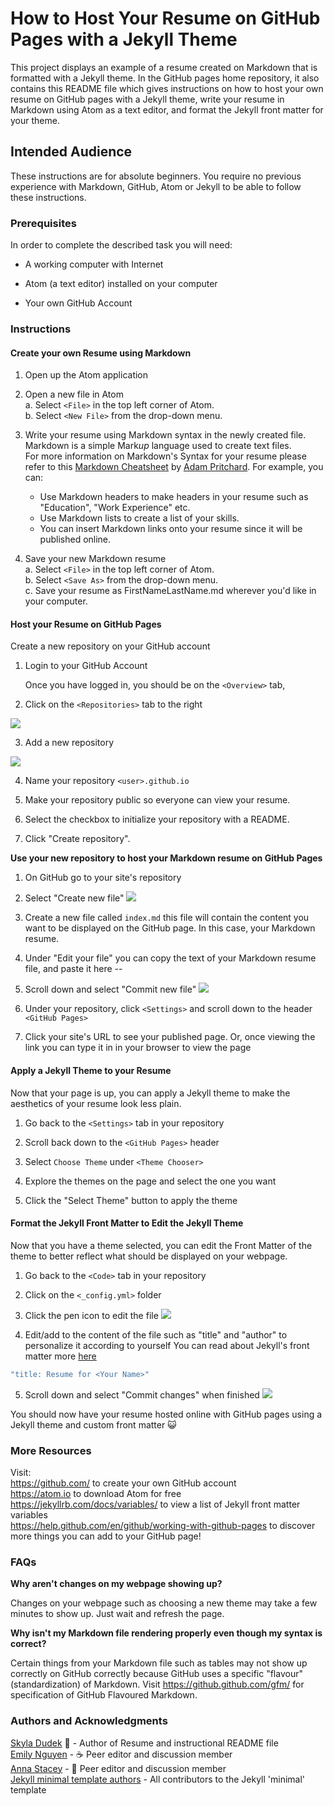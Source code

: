 # How to Host Your Resume on GitHub Pages with a Jekyll Theme

This project displays an example of a resume created on Markdown that is formatted with a Jekyll theme. In the GitHub pages home repository, it also contains this README file which gives instructions on how to host your own resume on GitHub pages with a Jekyll theme, write your resume in Markdown using Atom as a text editor, and format the Jekyll front matter for your theme.  

## Intended Audience

These instructions are for absolute beginners. You require no previous experience with Markdown, GitHub, Atom or Jekyll to be able to follow these instructions. 

### Prerequisites
In order to complete the described task you will need:

*   A working computer with Internet 

*   Atom (a text editor) installed on your computer

*   Your own GitHub Account 

### Instructions
#### Create your own Resume using Markdown

1. Open up the Atom application

2. Open a new file in Atom  
  a. Select `<File>` in the top left corner of Atom.      
  b. Select `<New File>` from the drop-down menu.   
  
3. Write your resume using Markdown syntax in the newly created file.   
    Markdown is a simple Mark*up* language used to create text files.  
    For more information on Markdown's Syntax for your resume please refer to this [Markdown Cheatsheet](https://github.com/adam-p/markdown-here/wiki/Markdown-Cheatsheet) by [Adam Pritchard](https://github.com/adam-p). For example, you can:
    * Use Markdown headers to make headers in your resume such as "Education", "Work Experience" etc.
    * Use Markdown lists to create a list of your skills.
    * You can insert Markdown links onto your resume since it will be published online.

4. Save your new Markdown resume   
  a. Select `<File>` in the top left corner of Atom.   
  b. Select `<Save As>` from the drop-down menu.     
  c. Save your resume as FirstNameLastName.md wherever you'd like in your computer.

#### Host your Resume on GitHub Pages
Create a new repository on your GitHub account
1. Login to your GitHub Account            

   Once you have logged in, you should be on the `<Overview>` tab,    
  
2. Click on the `<Repositories>` tab to the right      

![](https://github.com/skyladudek/skyladudek.github.io/blob/master/images/Repositories.png)

3. Add a new repository

![](https://github.com/skyladudek/skyladudek.github.io/blob/master/images/New.png)

4. Name your repository `<user>.github.io` 

5. Make your repository public so everyone can view your resume.

6. Select the checkbox to initialize your repository with a README.

7. Click "Create repository".

**Use your new repository to host your Markdown resume on GitHub Pages**
1. On GitHub go to your site's repository

2. Select "Create new file" 
![](https://github.com/skyladudek/skyladudek.github.io/blob/master/images/Create%20new.png)

3. Create a new file called `index.md` this file will contain the content you want to be displayed on 
   the GitHub page. In this case, your Markdown resume. 

4. Under "Edit your file" you can copy the text of your Markdown resume file, and paste it here --

5. Scroll down and select "Commit new file" 
![](https://github.com/skyladudek/skyladudek.github.io/blob/master/images/Commit%20new.png)

6. Under your repository, click `<Settings>` and scroll down to the header `<GitHub Pages>`

7. Click your site's URL to see your published page. Or, once viewing the link you can type it in in your browser to view the page

#### Apply a Jekyll Theme to your Resume
Now that your page is up, you can apply a Jekyll theme to make the aesthetics of your resume look less plain.

1. Go back to the `<Settings>` tab in your repository

2. Scroll back down to the `<GitHub Pages>` header 

3. Select `Choose Theme` under `<Theme Chooser>` 
  
4. Explore the themes on the page and select the one you want

5. Click the "Select Theme" button to apply the theme 

#### Format the Jekyll Front Matter to Edit the Jekyll Theme
Now that you have a theme selected, you can edit the Front Matter of the theme to 
better reflect what should be displayed on your webpage.

1. Go back to the `<Code>` tab in your repository

2. Click on the `<_config.yml>` folder

3. Click the pen icon to edit the file 
![](https://github.com/skyladudek/skyladudek.github.io/blob/master/images/Pen.png)

4. Edit/add to the content of the file such as "title" and "author" to personalize it according to yourself
   You can read about Jekyll's front matter more [here](https://jekyllrb.com/docs/front-matter/)
```javascript
"title: Resume for <Your Name>"
```
5. Scroll down and select "Commit changes" when finished 
![](https://github.com/skyladudek/skyladudek.github.io/blob/master/images/Commit%20changes.png)

You should now have your resume hosted online with GitHub pages using a Jekyll theme and custom front matter :smiley_cat:
### More Resources
Visit:  
https://github.com/ to create your own GitHub account  
https://atom.io to download Atom for free  
https://jekyllrb.com/docs/variables/ to view a list of Jekyll front matter variables  
https://help.github.com/en/github/working-with-github-pages to discover more things you can add to your GitHub page!  

### FAQs 
**Why aren't changes on my webpage showing up?**

Changes on your webpage such as choosing a new theme may take a few minutes to 
show up. Just wait and refresh the page.

**Why isn't my Markdown file rendering properly even though my syntax is correct?**

Certain things from your Markdown file such as tables may not show up correctly 
on GitHub correctly because GitHub uses a specific "flavour" (standardization) of
Markdown. Visit https://github.github.com/gfm/ for specification of GitHub 
Flavoured Markdown. 

### Authors and Acknowledgments
[Skyla Dudek](https://github.com/skyladudek) :mushroom: - Author of Resume and instructional README file  
[Emily Nguyen](http://github.com/emily0906) - :coffee: Peer editor and discussion member  
[Anna Stacey](http://github.com/ajstacey24) - :turtle: Peer editor and discussion member  
[Jekyll minimal template authors](https://github.com/pages-themes/minimal) - All contributors to the Jekyll 'minimal' template
